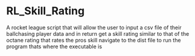 # RL_Skill_Rating
A rocket league script that will allow the user to input a csv file of their ballchasing player data and in return get a skill rating similar to that of the octane rating that rates the pros skill
navigate to the dist file to run the program thats where the executable is
